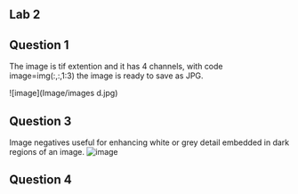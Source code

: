 ## Lab 2


## Question 1

The image is tif extention and it has 4 channels, with code image=img(:,:,1:3) the image is ready to save as JPG. 

![image](Image/images d.jpg)

## Question 3 

Image negatives useful for enhancing white or grey detail embedded in dark regions of an image.
![image](Image/histogram.jpg)


## Question 4 



